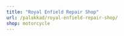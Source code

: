 ```yaml
---
title: "Royal Enfield Repair Shop"
url: /palakkad/royal-enfield-repair-shop/
shop: motorcycle
---
```

